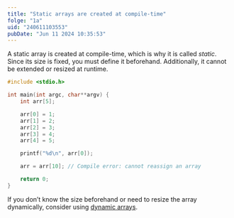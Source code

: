 ```yaml
---
title: "Static arrays are created at compile-time"
folge: "1a"
uid: "240611103553"
pubDate: "Jun 11 2024 10:35:53"
---
```


A static array is created at compile-time, which is why it is called _static_. Since its size is fixed, you must define it beforehand. Additionally, it cannot be extended or resized at runtime.

```c
#include <stdio.h>

int main(int argc, char**argv) {
	int arr[5];

	arr[0] = 1;
	arr[1] = 2;
	arr[2] = 3;
	arr[3] = 4;
	arr[4] = 5;

	printf("%d\n", arr[0]);

	arr = arr[10]; // Compile error: cannot reassign an array

	return 0;
}
```

If you don’t know the size beforehand or need to resize the array dynamically, consider using [dynamic arrays](/note/250101052312).